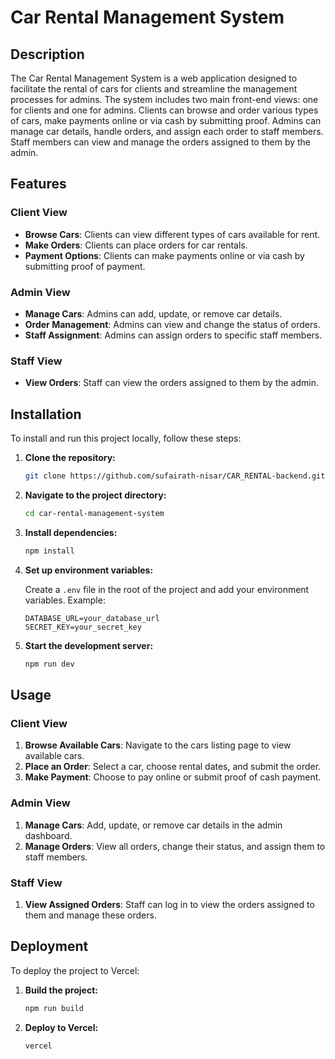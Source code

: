 # Car Rental Management System

## Description

The Car Rental Management System is a web application designed to facilitate the rental of cars for clients and streamline the management processes for admins. The system includes two main front-end views: one for clients and one for admins. Clients can browse and order various types of cars, make payments online or via cash by submitting proof. Admins can manage car details, handle orders, and assign each order to staff members. Staff members can view and manage the orders assigned to them by the admin.

## Features

### Client View
- **Browse Cars**: Clients can view different types of cars available for rent.
- **Make Orders**: Clients can place orders for car rentals.
- **Payment Options**: Clients can make payments online or via cash by submitting proof of payment.

### Admin View
- **Manage Cars**: Admins can add, update, or remove car details.
- **Order Management**: Admins can view and change the status of orders.
- **Staff Assignment**: Admins can assign orders to specific staff members.

### Staff View
- **View Orders**: Staff can view the orders assigned to them by the admin.

## Installation

To install and run this project locally, follow these steps:

1. **Clone the repository:**

    ```bash
    git clone https://github.com/sufairath-nisar/CAR_RENTAL-backend.git
    ```

2. **Navigate to the project directory:**

    ```bash
    cd car-rental-management-system
    ```

3. **Install dependencies:**

    ```bash
    npm install
    ```

4. **Set up environment variables:**

    Create a `.env` file in the root of the project and add your environment variables. Example:
    
    ```plaintext
    DATABASE_URL=your_database_url
    SECRET_KEY=your_secret_key
    ```

5. **Start the development server:**

    ```bash
    npm run dev
    ```

## Usage

### Client View
1. **Browse Available Cars**: Navigate to the cars listing page to view available cars.
2. **Place an Order**: Select a car, choose rental dates, and submit the order.
3. **Make Payment**: Choose to pay online or submit proof of cash payment.

### Admin View
1. **Manage Cars**: Add, update, or remove car details in the admin dashboard.
2. **Manage Orders**: View all orders, change their status, and assign them to staff members.

### Staff View
1. **View Assigned Orders**: Staff can log in to view the orders assigned to them and manage these orders.

## Deployment

To deploy the project to Vercel:

1. **Build the project:**

    ```bash
    npm run build
    ```

2. **Deploy to Vercel:**

    ```bash
    vercel
    ```